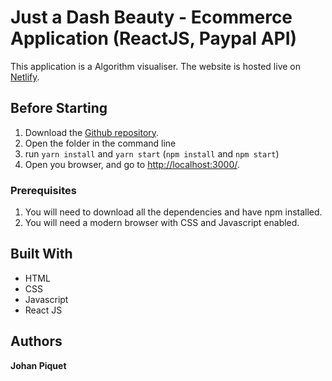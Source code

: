 # Just a Dash Beauty - Ecommerce Application (ReactJS, Paypal API)
This application is a Algorithm visualiser. The website is hosted live on [Netlify](https://johpik-artgorithm.netlify.app/).

## Before Starting
1. Download the [Github repository](https://github.com/JohPik/justADashBeauty/archive/master.zip).
2. Open the folder in the command line
3. run `yarn install` and `yarn start` (`npm install` and `npm start`)
4. Open you browser, and go to [http://localhost:3000/](http://localhost:3000/).

### Prerequisites
1. You will need to download all the dependencies and have npm installed.
2. You will need a modern browser with CSS and Javascript enabled.

## Built With
* HTML
* CSS
* Javascript
* React JS

## Authors
**Johan Piquet**
